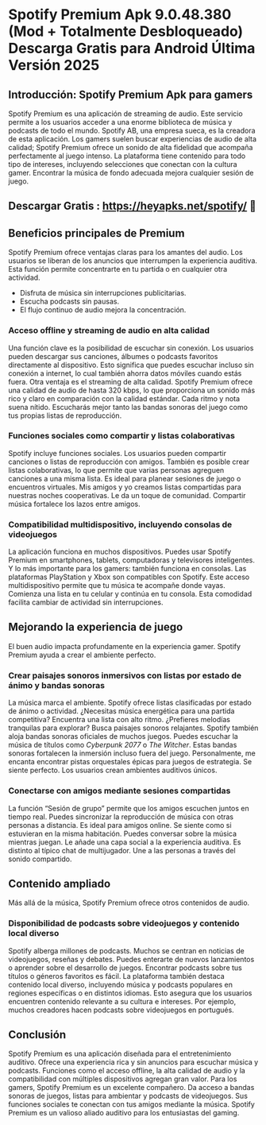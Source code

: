 # Spotify Premium Apk 9.0.48.380 (Mod + Totalmente Desbloqueado) Descarga Gratis para Android Última Versión 2025

## Introducción: Spotify Premium Apk para gamers

Spotify Premium es una aplicación de streaming de audio. Este servicio permite a los usuarios acceder a una enorme biblioteca de música y podcasts de todo el mundo. Spotify AB, una empresa sueca, es la creadora de esta aplicación. Los gamers suelen buscar experiencias de audio de alta calidad; Spotify Premium ofrece un sonido de alta fidelidad que acompaña perfectamente al juego intenso. La plataforma tiene contenido para todo tipo de intereses, incluyendo selecciones que conectan con la cultura gamer. Encontrar la música de fondo adecuada mejora cualquier sesión de juego.


## Descargar Gratis : https://heyapks.net/spotify/ 📲

## Beneficios principales de Premium

Spotify Premium ofrece ventajas claras para los amantes del audio. Los usuarios se liberan de los anuncios que interrumpen la experiencia auditiva. Esta función permite concentrarte en tu partida o en cualquier otra actividad.

* Disfruta de música sin interrupciones publicitarias.
* Escucha podcasts sin pausas.
* El flujo continuo de audio mejora la concentración.

### Acceso offline y streaming de audio en alta calidad

Una función clave es la posibilidad de escuchar sin conexión. Los usuarios pueden descargar sus canciones, álbumes o podcasts favoritos directamente al dispositivo. Esto significa que puedes escuchar incluso sin conexión a internet, lo cual también ahorra datos móviles cuando estás fuera. Otra ventaja es el streaming de alta calidad. Spotify Premium ofrece una calidad de audio de hasta 320 kbps, lo que proporciona un sonido más rico y claro en comparación con la calidad estándar. Cada ritmo y nota suena nítido. Escucharás mejor tanto las bandas sonoras del juego como tus propias listas de reproducción.

### Funciones sociales como compartir y listas colaborativas

Spotify incluye funciones sociales. Los usuarios pueden compartir canciones o listas de reproducción con amigos. También es posible crear listas colaborativas, lo que permite que varias personas agreguen canciones a una misma lista. Es ideal para planear sesiones de juego o encuentros virtuales. Mis amigos y yo creamos listas compartidas para nuestras noches cooperativas. Le da un toque de comunidad. Compartir música fortalece los lazos entre amigos.

### Compatibilidad multidispositivo, incluyendo consolas de videojuegos

La aplicación funciona en muchos dispositivos. Puedes usar Spotify Premium en smartphones, tablets, computadoras y televisores inteligentes. Y lo más importante para los gamers: también funciona en consolas. Las plataformas PlayStation y Xbox son compatibles con Spotify. Este acceso multidispositivo permite que tu música te acompañe donde vayas. Comienza una lista en tu celular y continúa en tu consola. Esta comodidad facilita cambiar de actividad sin interrupciones.

## Mejorando la experiencia de juego

El buen audio impacta profundamente en la experiencia gamer. Spotify Premium ayuda a crear el ambiente perfecto.

### Crear paisajes sonoros inmersivos con listas por estado de ánimo y bandas sonoras

La música marca el ambiente. Spotify ofrece listas clasificadas por estado de ánimo o actividad. ¿Necesitas música energética para una partida competitiva? Encuentra una lista con alto ritmo. ¿Prefieres melodías tranquilas para explorar? Busca paisajes sonoros relajantes. Spotify también aloja bandas sonoras oficiales de muchos juegos. Puedes escuchar la música de títulos como *Cyberpunk 2077* o *The Witcher*. Estas bandas sonoras fortalecen la inmersión incluso fuera del juego. Personalmente, me encanta encontrar pistas orquestales épicas para juegos de estrategia. Se siente perfecto. Los usuarios crean ambientes auditivos únicos.

### Conectarse con amigos mediante sesiones compartidas

La función “Sesión de grupo” permite que los amigos escuchen juntos en tiempo real. Puedes sincronizar la reproducción de música con otras personas a distancia. Es ideal para amigos online. Se siente como si estuvieran en la misma habitación. Puedes conversar sobre la música mientras juegan. Le añade una capa social a la experiencia auditiva. Es distinto al típico chat de multijugador. Une a las personas a través del sonido compartido.

## Contenido ampliado

Más allá de la música, Spotify Premium ofrece otros contenidos de audio.

### Disponibilidad de podcasts sobre videojuegos y contenido local diverso

Spotify alberga millones de podcasts. Muchos se centran en noticias de videojuegos, reseñas y debates. Puedes enterarte de nuevos lanzamientos o aprender sobre el desarrollo de juegos. Encontrar podcasts sobre tus títulos o géneros favoritos es fácil. La plataforma también destaca contenido local diverso, incluyendo música y podcasts populares en regiones específicas o en distintos idiomas. Esto asegura que los usuarios encuentren contenido relevante a su cultura e intereses. Por ejemplo, muchos creadores hacen podcasts sobre videojuegos en portugués.

## Conclusión

Spotify Premium es una aplicación diseñada para el entretenimiento auditivo. Ofrece una experiencia rica y sin anuncios para escuchar música y podcasts. Funciones como el acceso offline, la alta calidad de audio y la compatibilidad con múltiples dispositivos agregan gran valor. Para los gamers, Spotify Premium es un excelente compañero. Da acceso a bandas sonoras de juegos, listas para ambientar y podcasts de videojuegos. Sus funciones sociales te conectan con tus amigos mediante la música. Spotify Premium es un valioso aliado auditivo para los entusiastas del gaming.
